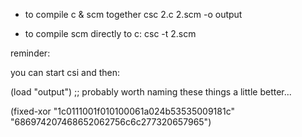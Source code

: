 - to compile c & scm together
	csc 2.c 2.scm -o output

- to compile scm directly to c:
	csc -t 2.scm

reminder:

you can start csi and then:

(load "output") ;; probably worth naming these things a little better...

(fixed-xor "1c0111001f010100061a024b53535009181c" "686974207468652062756c6c277320657965")
